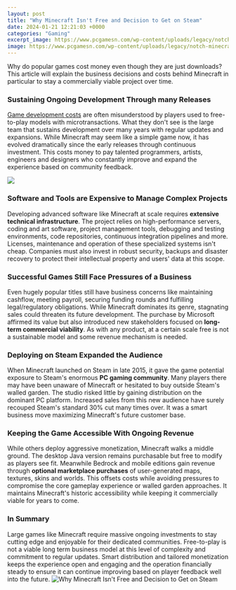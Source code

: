 ```yaml
---
layout: post
title: "Why Minecraft Isn't Free and Decision to Get on Steam"
date: 2024-01-21 12:21:03 +0000
categories: "Gaming"
excerpt_image: https://www.pcgamesn.com/wp-content/uploads/legacy/notch-minecraft-steam.jpg
image: https://www.pcgamesn.com/wp-content/uploads/legacy/notch-minecraft-steam.jpg
---
```


Why do popular games cost money even though they are just downloads? This article will explain the business decisions and costs behind Minecraft in particular to stay a commercially viable project over time. 
### Sustaining Ongoing Development Through many Releases
[Game development costs](https://store.fi.io.vn/womens-fauch-und-rottweiler-chaos-team-rottweiler-3-1) are often misunderstood by players used to free-to-play models with microtransactions. What they don't see is the large team that sustains development over many years with regular updates and expansions. While Minecraft may seem like a simple game now, it has evolved dramatically since the early releases through continuous investment. This costs money to pay talented programmers, artists, engineers and designers who constantly improve and expand the experience based on community feedback. 

![](https://www.wikihow.com/images/thumb/2/25/Get-Minecraft-for-Free-Step-10-Version-3.jpg/v4-460px-Get-Minecraft-for-Free-Step-10-Version-3.jpg)
### Software and Tools are Expensive to Manage Complex Projects
Developing advanced software like Minecraft at scale requires **extensive technical infrastructure**. The project relies on high-performance servers, coding and art software, project management tools, debugging and testing environments, code repositories, continuous integration pipelines and more. Licenses, maintenance and operation of these specialized systems isn't cheap. Companies must also invest in robust security, backups and disaster recovery to protect their intellectual property and users' data at this scope.
### Successful Games Still Face Pressures of a Business 
Even hugely popular titles still have business concerns like maintaining cashflow, meeting payroll, securing funding rounds and fulfilling legal/regulatory obligations. While Minecraft dominates its genre, stagnating sales could threaten its future development. The purchase by Microsoft affirmed its value but also introduced new stakeholders focused on **long-term commercial viability**. As with any product, at a certain scale free is not a sustainable model and some revenue mechanism is needed.
### Deploying on Steam Expanded the Audience 
When Minecraft launched on Steam in late 2015, it gave the game potential exposure to Steam's enormous **PC gaming community**. Many players there may have been unaware of Minecraft or hesitated to buy outside Steam's walled garden. The studio risked little by gaining distribution on the dominant PC platform. Increased sales from this new audience have surely recouped Steam's standard 30% cut many times over. It was a smart business move maximizing Minecraft's future customer base.
### Keeping the Game Accessible With Ongoing Revenue
While others deploy aggressive monetization, Minecraft walks a middle ground. The desktop Java version remains purchasable but free to modify as players see fit. Meanwhile Bedrock and mobile editions gain revenue through **optional marketplace purchases** of user-generated maps, textures, skins and worlds. This offsets costs while avoiding pressures to compromise the core gameplay experience or walled garden approaches. It maintains Minecraft's historic accessibility while keeping it commercially viable for years to come.
### In Summary
Large games like Minecraft require massive ongoing investments to stay cutting edge and enjoyable for their dedicated communities. Free-to-play is not a viable long term business model at this level of complexity and commitment to regular updates. Smart distribution and tailored monetization keeps the experience open and engaging and the operation financially steady to ensure it can continue improving based on player feedback well into the future.
![Why Minecraft Isn't Free and Decision to Get on Steam](https://www.pcgamesn.com/wp-content/uploads/legacy/notch-minecraft-steam.jpg)